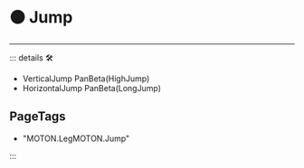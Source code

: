 # 🟠 <motor>Jump</motor>

---

<!-- =================================================== -->
<!-- =================================================== -->
<!-- =================================================== -->
<!-- =================================================== -->
<!-- =================================================== -->
::: details 🛠

- VerticalJump PanBeta(HighJump)
- HorizontalJump PanBeta(LongJump)

<h2>PageTags</h2>

- "MOTON.LegMOTON.Jump"

:::
